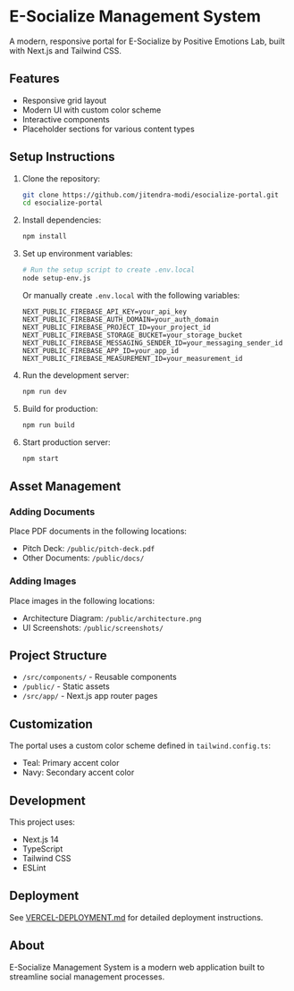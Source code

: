 # E-Socialize Management System

A modern, responsive portal for E-Socialize by Positive Emotions Lab, built with Next.js and Tailwind CSS.

## Features

- Responsive grid layout
- Modern UI with custom color scheme
- Interactive components
- Placeholder sections for various content types

## Setup Instructions

1. Clone the repository:
   ```bash
   git clone https://github.com/jitendra-modi/esocialize-portal.git
   cd esocialize-portal
   ```

2. Install dependencies:
   ```bash
   npm install
   ```

3. Set up environment variables:
   ```bash
   # Run the setup script to create .env.local
   node setup-env.js
   ```
   Or manually create `.env.local` with the following variables:
   ```
   NEXT_PUBLIC_FIREBASE_API_KEY=your_api_key
   NEXT_PUBLIC_FIREBASE_AUTH_DOMAIN=your_auth_domain
   NEXT_PUBLIC_FIREBASE_PROJECT_ID=your_project_id
   NEXT_PUBLIC_FIREBASE_STORAGE_BUCKET=your_storage_bucket
   NEXT_PUBLIC_FIREBASE_MESSAGING_SENDER_ID=your_messaging_sender_id
   NEXT_PUBLIC_FIREBASE_APP_ID=your_app_id
   NEXT_PUBLIC_FIREBASE_MEASUREMENT_ID=your_measurement_id
   ```

4. Run the development server:
   ```bash
   npm run dev
   ```

5. Build for production:
   ```bash
   npm run build
   ```

6. Start production server:
   ```bash
   npm start
   ```

## Asset Management

### Adding Documents
Place PDF documents in the following locations:
- Pitch Deck: `/public/pitch-deck.pdf`
- Other Documents: `/public/docs/`

### Adding Images
Place images in the following locations:
- Architecture Diagram: `/public/architecture.png`
- UI Screenshots: `/public/screenshots/`

## Project Structure

- `/src/components/` - Reusable components
- `/public/` - Static assets
- `/src/app/` - Next.js app router pages

## Customization

The portal uses a custom color scheme defined in `tailwind.config.ts`:
- Teal: Primary accent color
- Navy: Secondary accent color

## Development

This project uses:
- Next.js 14
- TypeScript
- Tailwind CSS
- ESLint 

## Deployment

See [VERCEL-DEPLOYMENT.md](./VERCEL-DEPLOYMENT.md) for detailed deployment instructions.

## About

E-Socialize Management System is a modern web application built to streamline social management processes. 